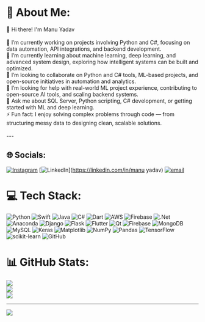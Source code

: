 # 💫 About Me:
👋 Hi there! I'm Manu Yadav<br><br>🔭 I’m currently working on projects involving Python and C#, focusing on data automation, API integrations, and backend development.  <br>🌱 I’m currently learning about machine learning, deep learning, and advanced system design, exploring how intelligent systems can be built and optimized.  <br>👯 I’m looking to collaborate on Python and C# tools, ML-based projects, and open-source initiatives in automation and analytics.  <br>🤝 I’m looking for help with real-world ML project experience, contributing to open-source AI tools, and scaling backend systems.  <br>💬 Ask me about  SQL Server, Python scripting, C# development, or getting started with ML and deep learning.  <br>⚡ Fun fact: I enjoy solving complex problems through code — from structuring messy data to designing clean, scalable solutions.<br><br>---


## 🌐 Socials:
[![Instagram](https://img.shields.io/badge/Instagram-%23E4405F.svg?logo=Instagram&logoColor=white)](https://instagram.com/zen_manu) [![LinkedIn](https://img.shields.io/badge/LinkedIn-%230077B5.svg?logo=linkedin&logoColor=white)](https://linkedin.com/in/manu yadav) [![email](https://img.shields.io/badge/Email-D14836?logo=gmail&logoColor=white)](mailto:yadavmanu2906@gmail.com) 

# 💻 Tech Stack:
![Python](https://img.shields.io/badge/python-3670A0?style=for-the-badge&logo=python&logoColor=ffdd54) ![Swift](https://img.shields.io/badge/swift-F54A2A?style=for-the-badge&logo=swift&logoColor=white) ![Java](https://img.shields.io/badge/java-%23ED8B00.svg?style=for-the-badge&logo=openjdk&logoColor=white) ![C#](https://img.shields.io/badge/c%23-%23239120.svg?style=for-the-badge&logo=csharp&logoColor=white) ![Dart](https://img.shields.io/badge/dart-%230175C2.svg?style=for-the-badge&logo=dart&logoColor=white) ![AWS](https://img.shields.io/badge/AWS-%23FF9900.svg?style=for-the-badge&logo=amazon-aws&logoColor=white) ![Firebase](https://img.shields.io/badge/firebase-%23039BE5.svg?style=for-the-badge&logo=firebase) ![.Net](https://img.shields.io/badge/.NET-5C2D91?style=for-the-badge&logo=.net&logoColor=white) ![Anaconda](https://img.shields.io/badge/Anaconda-%2344A833.svg?style=for-the-badge&logo=anaconda&logoColor=white) ![Django](https://img.shields.io/badge/django-%23092E20.svg?style=for-the-badge&logo=django&logoColor=white) ![Flask](https://img.shields.io/badge/flask-%23000.svg?style=for-the-badge&logo=flask&logoColor=white) ![Flutter](https://img.shields.io/badge/Flutter-%2302569B.svg?style=for-the-badge&logo=Flutter&logoColor=white) ![Qt](https://img.shields.io/badge/Qt-%23217346.svg?style=for-the-badge&logo=Qt&logoColor=white) ![Firebase](https://img.shields.io/badge/firebase-a08021?style=for-the-badge&logo=firebase&logoColor=ffcd34) ![MongoDB](https://img.shields.io/badge/MongoDB-%234ea94b.svg?style=for-the-badge&logo=mongodb&logoColor=white) ![MySQL](https://img.shields.io/badge/mysql-4479A1.svg?style=for-the-badge&logo=mysql&logoColor=white) ![Keras](https://img.shields.io/badge/Keras-%23D00000.svg?style=for-the-badge&logo=Keras&logoColor=white) ![Matplotlib](https://img.shields.io/badge/Matplotlib-%23ffffff.svg?style=for-the-badge&logo=Matplotlib&logoColor=black) ![NumPy](https://img.shields.io/badge/numpy-%23013243.svg?style=for-the-badge&logo=numpy&logoColor=white) ![Pandas](https://img.shields.io/badge/pandas-%23150458.svg?style=for-the-badge&logo=pandas&logoColor=white) ![TensorFlow](https://img.shields.io/badge/TensorFlow-%23FF6F00.svg?style=for-the-badge&logo=TensorFlow&logoColor=white) ![scikit-learn](https://img.shields.io/badge/scikit--learn-%23F7931E.svg?style=for-the-badge&logo=scikit-learn&logoColor=white) ![GitHub](https://img.shields.io/badge/github-%23121011.svg?style=for-the-badge&logo=github&logoColor=white)
# 📊 GitHub Stats:
![](https://github-readme-stats.vercel.app/api?username=Manu8271&theme=dark&hide_border=false&include_all_commits=false&count_private=false)<br/>
![](https://nirzak-streak-stats.vercel.app/?user=Manu8271&theme=dark&hide_border=false)<br/>
![](https://github-readme-stats.vercel.app/api/top-langs/?username=Manu8271&theme=dark&hide_border=false&include_all_commits=false&count_private=false&layout=compact)

---
[![](https://visitcount.itsvg.in/api?id=Manu8271&icon=0&color=0)](https://visitcount.itsvg.in)

<!-- Proudly created with GPRM ( https://gprm.itsvg.in ) -->
